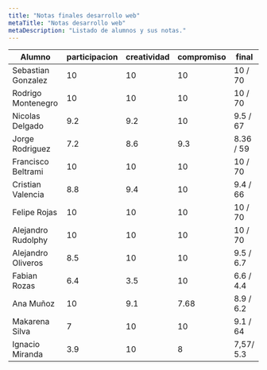 ```yaml
---
title: "Notas finales desarrollo web"
metaTitle: "Notas desarrollo web"
metaDescription: "Listado de alumnos y sus notas."
---
```

| Alumno | participacion | creatividad | compromiso | final |
|---|---|---|---|---|
| Sebastian Gonzalez |10|10|10|10 / 70|
| Rodrigo Montenegro |10|10|10|10 / 70|
| Nicolas Delgado |9.2|9.2|10|9.5 / 67|
| Jorge Rodriguez |7.2|8.6|9.3| 8.36 / 59 |
| Francisco Beltrami |10|10|10|10 / 70|
| Cristian Valencia |8.8|9.4| 10 | 9.4 / 66 |
| Felipe Rojas |10|10|10|10 / 70|
| Alejandro Rudolphy |10|10|10| 10 / 70|
| Alejandro Oliveros |8.5|10|10| 9.5 / 6.7|
| Fabian Rozas |6.4|3.5|10| 6.6 / 4.4 |
| Ana Muñoz |10|9.1|7.68| 8.9 /  6.2 |
| Makarena Silva | 7 | 10  |  10 | 9.1 / 64 |
| Ignacio Miranda | 3.9 | 10 |  8 | 7,57/ 5.3 |





















